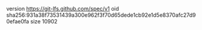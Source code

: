 version https://git-lfs.github.com/spec/v1
oid sha256:931a38f73531439a300e962f3f70d65dede1cb92e1d5e8370afc27d90efae0fa
size 10902
